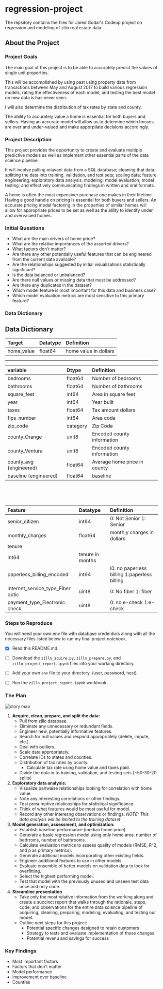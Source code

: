 # regression-project
The repsitory contains the files for Jared Godar's Codeup project on regression and modeling of zillo real estate data.

## About the Project

### Project Goals

The main goal of this project is to be able to accurately predict the values of single unit properties.

This will be accomplished by using past using property data from transactions between May and August 2017 to build various regression models, rating the effectiveness of each model, and testing the best model on new data is has never seen.

I will also determine the distribution of tax rates by state and county.

The ability to accurately value a home is essential for both buyers and sellers. Having an accurate model will allow us to determine which houses are over and under-valued and make apporptiate decisions accordingly. 

### Project Description

This project provides the opportunity to create and evaluate multiple predictive models as well as implement other essential parts of the data science pipeline.

It will incolve pulling relavant data from a SQL database; cleaning that data; splitting the data into training, validation, and test sets; scaling data; feature engineering; exploratory data analysis; modeling; model evaluation; model testing; and effectively communicating findings in written and oral formats.

A home is often the most expensiver purchase one makes in their lifetime. Having a good handle on pricing is essential for both buyers and sellers. An accurate pricing model factoring in the properties of similar homes will allow for appropriate prices to be set as well as the alility to identify under and overvalued homes.

### Initial Questions

- What are the main drivers of home price?
- What are the relative importances of the assorted drivers?
- What factors don't matter?
- Are there any other potentially useful features that can be engineered from the current data available?
- Are the relationships suggested by initial visualizations statistically significant?
- Is the data balanced or unbalanced?
- Are there null values or missing data that must be addressed?
- Are there any duplicates in the dataset?
- Which model feature is most important for this data and business case?
- Which model evaluation metrics are most sensitive to this primary feature?

### Data Dictionary

## Data Dictionary

|Target|Datatype|Definition|
|:-------|:--------|:----------|
| home_value | float64 | home value in dollars|

____
| variable  |     Dtype    | Definition |
|:----------|:-----------------------|:-----------|
|bedrooms    | float64 | Number of bedrooms |
|bathrooms   | float64 | Number of bathrooms |
|square_feet |  int64 | Area in square feet |
|year |  int64 | Year built |
|taxes       | float64 | Tax amount dollars |
|fips_number   |   int64 | Area code |
|zip_code      |   category | Zip Code |
|county_Orange      |   unit8 | Encoded county information |
|county_Ventura      |   unit8 | Encoded county information |
|county_avg (engineered) |  float64 | Average home price in county |
|baseline  (engineered) |  float64 | baseline |

</br>
</br>

</br>


|Feature|Datatype|Definition|
|:-------|:--------|:----------|
| senior_citizen       | int64 |    0: Not Senior 1: Senior |
| monthly_charges        | float64 |    month;y charges in dollars |
| tenure       | 
 int64 |    tenure in months |
| paperless_billing_encoded        | int64 |    i0: no paperless billing 1:paperless billing |
| internet_service_type_Fiber optic        | uint8 |    0: No fiber 1: fiber |
| payment_type_Electronic check        | uint8 |    0: no e-check 1:e-check |

### Steps to Reproduce

You will need your own env file with database credentials along with all the necessary files listed below to run my final project notebook. 
- [x] Read this README.md.
- [ ] Download the `zillo_aquire.py`, `zillo_prepare.py`, and `zillo_project_report.ipynb` files into your working directory.
- [ ] Add your own `env` file to your directory. (user, password, host).
- [ ] Run the `zillo_project_report.ipynb` workbook.




### The Plan

![story map](story_map.jpg)

1. **Acquire, clean, prepare, and split the data:**
    - Pull from zillo database.
    - Eliminate any unnecessary or redundant fields.
    - Engineer new, potentially informative features.
    - Search for null values and respond appropriately (delete, impute, etc.).
    - Deal with outliers.
    - Scale data appropriately.
    - Correlate IDs to states and counties.
    - Distribution of tax rates by ocunty.
        - Calculate tax rate using home value and taxes paid.
    - Divide the data in to training, validation, and testing sets (~50-30-20 splits)
2. **Exploratory data analysis:**
    - Visualize pairwaise relationships looking for correlation with home value.
    - Note any interesting correlations or other findings.
    - Test presumptive relationships for statistical significance.
    -  Think of what features would be most useful for model.
    - Record any other interesng observations or findings.
    *NOTE: This data analysis will be limited to the training dataset*
3. **Model generation, assessment, and optimization:**
    - Establish baseline performance (median home price).
    - Generate a basic regression model using only home area, number of bedrroms, number of bathrooms.
    - Calculate evaluation metrics to assess quality of models (RMSE, R^2, and p as primary metrics).
    - Generate additional models incorporating other existing fields.
    - Engineer additional features to use in other models.
    - Evaluate ensemble of better models on validation data to look for overfitting.
    - Select the highest performing model.
    - Test that model with the previously unused and unseen test data once and only once.
4. **Streamline presentation**
    - Take only the most relative information from the working along and create a succinct report that walks through the rationale, steps, code, and observations for the entire data science pipeline of acquiring, cleaning, preparing, modeling, evaluating, and testing our model.
    - Outline next steps for this project:
        - Potential specific changes designed to retain customers
        - Strategy to tests and evaluate implementation of those changes
        - Potential revenu and savings for success

### Key Findings

- Most important factors 
- Factors that don't matter
- Model performance
- Improvement over baseline
- Counties